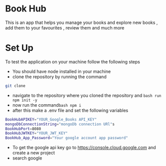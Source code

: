 # Book Hub

This is an app that helps you manage your books and explore new books , add them to your favourites , review them and much more

# Set Up

To test the application on your machine follow the following steps

- You should have node installed in your machine
- clone the repository by running the command 
```bash
git clone 
```
- navigate to the repository where you cloned the repository and ```bash run npm init -y```
- now run the command```bash npm i ```
- after this make a .env file and set the following variables
```bash
BookHubAPIKEY="YOUR_Google_Books API_KEY"
mongoDbConnectionString="mongoDb connection URl"s
BookHubPort=8080
BookHubJWTKEY="YOUR_JWT_KEY"
BookHub_App_Password="Your google account app password"

```
- To get the google api key go to https://console.cloud.google.com and create a new project
- search google 